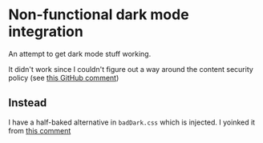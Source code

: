# Non-functional dark mode integration

An attempt to get dark mode stuff working.

It didn't work since I couldn't figure out a way around the content security
policy (see
[this GitHub comment](https://github.com/nativefier/nativefier/issues/968#issuecomment-1043946155))

## Instead

I have a half-baked alternative in `badDark.css` which is injected. I yoinked
it from [this comment](https://github.com/nativefier/nativefier/issues/968#issuecomment-1044822786)
